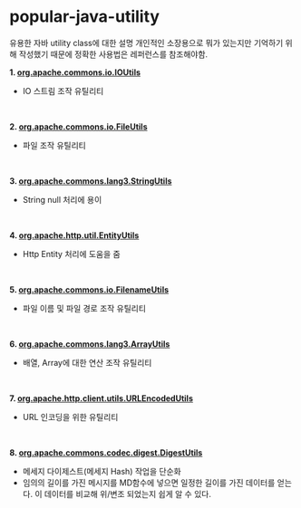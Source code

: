 # popular-java-utility
유용한 자바 utility class에 대한 설명
개인적인 소장용으로 뭐가 있는지만 기억하기 위해 작성했기 때문에 정확한 사용법은 레퍼런스를 참조해야함.


<b> 1. <a href="/src/main/java/yjh/utility/apache/commons/io/IOUtils/"> org.apache.commons.io.IOUtils </a> </b>
 - IO 스트림 조작 유틸리티	
<br>

<b> 2. <a href="/src/main/java/yjh/utility/apache/commons/io/FileUtils/"> org.apache.commons.io.FileUtils </a> </b>
 - 파일 조작 유틸리티
<br>

<b> 3. <a href="/src/main/java/yjh/utility/apache/commons/lang/StringUtils/"> org.apache.commons.lang3.StringUtils </a> </b>
 - String null 처리에 용이
<br>

<b> 4. <a href="/src/main/java/yjh/utility/apache/http/util/EntityUtils/"> org.apache.http.util.EntityUtils </a> </b>
 - Http Entity 처리에 도움을 줌
<br>

<b> 5. <a href="/src/main/java/yjh/utility/apache/commons/io/FilenameUtils/"> org.apache.commons.io.FilenameUtils </a> </b>
 - 파일 이름 및 파일 경로 조작 유틸리티
<br>

<b> 6. <a href="/src/main/java/yjh/utility/apache/commons/lang/ArrayUtils/"> org.apache.commons.lang3.ArrayUtils </a> </b>
 - 배열, Array에 대한 연산 조작 유틸리티
<br>

<b> 7. <a href="/src/main/java/yjh/utility/apache/http/client/utils/URLEncodedUtils/"> org.apache.http.client.utils.URLEncodedUtils </a> </b>
 - URL 인코딩을 위한 유틸리티
<br>

<b> 8. <a href="/src/main/java/yjh/utility/apache/commons/codec/digest/DigestUtils/"> org.apache.commons.codec.digest.DigestUtils </a> </b>
 - 메세지 다이제스트(메세지 Hash) 작업을 단순화
 - 임의의 길이를 가진 메시지를 MD함수에 넣으면 일정한 길이를 가진 데이터를 얻는다. 이 데이터를 비교해 위/변조 되었는지 쉽게 알 수 있다.
<br> 
